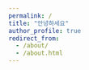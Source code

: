 ```yaml
---
permalink: /
title: "안녕하세요"
author_profile: true
redirect_from: 
  - /about/
  - /about.html
---
```

